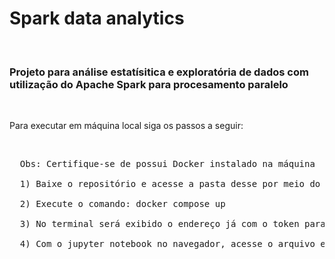 # Spark data analytics

<br>

<h3>Projeto para análise estatísitica e exploratória de dados com utilização do Apache Spark para procesamento paralelo</h3>

<br>

<p>Para executar em máquina local siga os passos a seguir:</p>

<br>

<pre>
  Obs: Certifique-se de possui Docker instalado na máquina <br>
  1) Baixe o repositório e acesse a pasta desse por meio do terminal <br>
  2) Execute o comando: docker compose up <br>
  3) No terminal será exibido o endereço já com o token para autenticação, copie e cole em um navegador para acessar o jupyter notebook<br>
  4) Com o jupyter notebook no navegador, acesse o arquivo exploration dentro da pasta notebooks no repositório
</pre>

